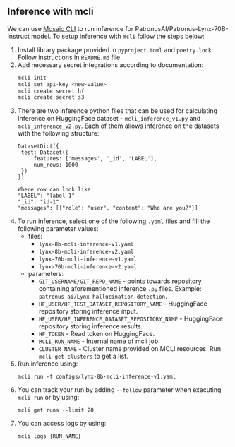 ## Inference with mcli

We can use [Mosaic CLI](https://pypi.org/project/mosaicml-cli/) to run inference for PatronusAI/Patronus-Lynx-70B-Instruct model. To setup inference with `mcli` follow the steps below:

1. Install library package provided in `pyproject.toml` and `poetry.lock`. Follow instructions in `README.md` file.
2. Add necessary secret integrations according to documentation:
   ``` bash
   mcli init
   mcli set api-key <new-value>
   mcli create secret hf
   mcli create secret s3
   ```
3. There are two inference python files that can be used for calculating inference on HuggingFace dataset - `mcli_inference_v1.py` and `mcli_inference_v2.py`. Each of them allows inference on the datasets with the following structure:
   ``` text
   DatasetDict({
    test: Dataset({
        features: ['messages', '_id', 'LABEL'],
        num_rows: 1000
    })
   })
   
   Where row can look like:
   "LABEL": "label-1"
   "_id": "id-1"
   "messages": [{"role": "user", "content": "Who are you?"}]
   ```
4. To run inference, select one of the following `.yaml` files and fill the following parameter values:
   - files:
     - `lynx-8b-mcli-inference-v1.yaml`
     - `lynx-8b-mcli-inference-v2.yaml`
     - `lynx-70b-mcli-inference-v1.yaml`
     - `lynx-70b-mcli-inference-v2.yaml`
   - parameters:
     - `GIT_USERNAME/GIT_REPO_NAME` - points towards repository containing aforementioned inference `.py` files. Example: `patronus-ai/Lynx-hallucination-detection`.
     - `HF_USER/HF_TEST_DATASET_REPOSITORY_NAME` - HuggingFace repository storing inference input.
     - `HF_USER/HF_INFERENCE_DATASET_REPOSITORY_NAME` - HuggingFace repository storing inference results.
     - `HF_TOKEN` - Read token on HuggingFace.
     - `MCLI_RUN_NAME` - Internal name of mcli job.
     - `CLUSTER_NAME` - Cluster name provided on MCLI resources. Run `mcli get clusters` to get a list.
5. Run inference using:
    ```
    mcli run -f configs/lynx-8b-mcli-inference-v1.yaml
    ```
6. You can track your run by adding `--follow` parameter when executing `mcli run` or by using:
   ```
   mcli get runs --limit 20   
   ```
7. You can access logs by using:
   ```
   mcli logs {RUN_NAME}
   ```
   